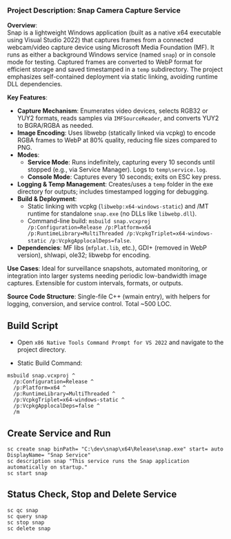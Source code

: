 ﻿### Project Description: Snap Camera Capture Service

**Overview**:  
Snap is a lightweight Windows application (built as a native x64 executable using Visual Studio 2022) that captures frames from a connected webcam/video capture device using Microsoft Media Foundation (MF). It runs as either a background Windows service (named `snap`) or in console mode for testing. Captured frames are converted to WebP format for efficient storage and saved timestamped in a `temp` subdirectory. The project emphasizes self-contained deployment via static linking, avoiding runtime DLL dependencies.

**Key Features**:
- **Capture Mechanism**: Enumerates video devices, selects RGB32 or YUY2 formats, reads samples via `IMFSourceReader`, and converts YUY2 to BGRA/RGBA as needed.
- **Image Encoding**: Uses libwebp (statically linked via vcpkg) to encode RGBA frames to WebP at 80% quality, reducing file sizes compared to PNG.
- **Modes**:
  - **Service Mode**: Runs indefinitely, capturing every 10 seconds until stopped (e.g., via Service Manager). Logs to `temp\service.log`.
  - **Console Mode**: Captures every 10 seconds; exits on ESC key press.
- **Logging & Temp Management**: Creates/uses a `temp` folder in the exe directory for outputs; includes timestamped logging for debugging.
- **Build & Deployment**: 
  - Static linking with vcpkg (`libwebp:x64-windows-static`) and /MT runtime for standalone `snap.exe` (no DLLs like `libwebp.dll`).
  - Command-line build: `msbuild snap.vcxproj /p:Configuration=Release /p:Platform=x64 /p:RuntimeLibrary=MultiThreaded /p:VcpkgTriplet=x64-windows-static /p:VcpkgApplocalDeps=false`.
- **Dependencies**: MF libs (`mfplat.lib`, etc.), GDI+ (removed in WebP version), shlwapi, ole32; libwebp for encoding.

**Use Cases**: Ideal for surveillance snapshots, automated monitoring, or integration into larger systems needing periodic low-bandwidth image captures. Extensible for custom intervals, formats, or outputs.

**Source Code Structure**: Single-file C++ (wmain entry), with helpers for logging, conversion, and service control. Total ~500 LOC.

## Build Script

* Open `x86 Native Tools Command Prompt for VS 2022` and navigate to the project directory.

* Static Build Command:

```
msbuild snap.vcxproj ^
  /p:Configuration=Release ^
  /p:Platform=x64 ^
  /p:RuntimeLibrary=MultiThreaded ^
  /p:VcpkgTriplet=x64-windows-static ^
  /p:VcpkgApplocalDeps=false ^
  /m
```

## Create Service and Run
```
sc create snap binPath= "C:\dev\snap\x64\Release\snap.exe" start= auto DisplayName= "Snap Service"
sc description snap "This service runs the Snap application automatically on startup."
sc start snap
```

## Status Check, Stop and Delete Service
```
sc qc snap
sc query snap
sc stop snap
sc delete snap
```